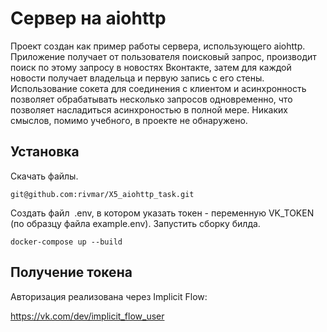 # Сервер на aiohttp

Проект создан как пример работы сервера, использующего aiohttp.
Приложение получает от пользователя поисковый запрос, производит поиск по этому запросу в новостях Вконтакте, затем для каждой новости получает владельца и первую запись с его стены.
Использование сокета для соединения с клиентом и асинхронность позволяет обрабатывать несколько запросов одновременно, что позволяет насладиться асинхроностью в полной мере.
Никаких смыслов, помимо учебного, в проекте не обнаружено.

## Установка

Скачать файлы.
```console
git@github.com:rivmar/X5_aiohttp_task.git
```
Создать файл  .env, в котором указать токен - переменную VK_TOKEN (по образцу файла example.env).
Запустить сборку билда.

```console
docker-compose up --build
```

## Получение токена

Авторизация реализована через Implicit Flow:

https://vk.com/dev/implicit_flow_user

